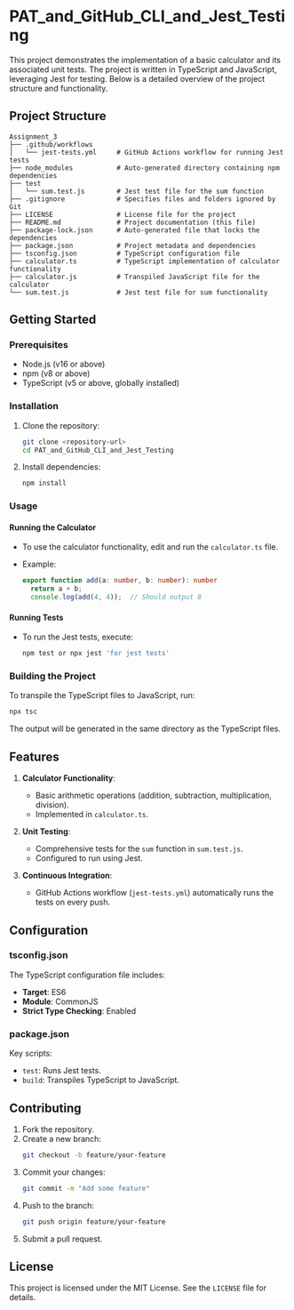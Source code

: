 # PAT_and_GitHub_CLI_and_Jest_Testing 

This project demonstrates the implementation of a basic calculator and its associated unit tests. The project is written in TypeScript and JavaScript, leveraging Jest for testing. Below is a detailed overview of the project structure and functionality.

## Project Structure

```
Assignment_3
├── .github/workflows
│   └── jest-tests.yml     # GitHub Actions workflow for running Jest tests
├── node_modules           # Auto-generated directory containing npm dependencies
├── test
│   └── sum.test.js        # Jest test file for the sum function
├── .gitignore             # Specifies files and folders ignored by Git
├── LICENSE                # License file for the project
├── README.md              # Project documentation (this file)
├── package-lock.json      # Auto-generated file that locks the dependencies
├── package.json           # Project metadata and dependencies
├── tsconfig.json          # TypeScript configuration file
├── calculator.ts          # TypeScript implementation of calculator functionality
├── calculator.js          # Transpiled JavaScript file for the calculator
└── sum.test.js            # Jest test file for sum functionality
```

## Getting Started

### Prerequisites
- Node.js (v16 or above)
- npm (v8 or above)
- TypeScript (v5 or above, globally installed)

### Installation
1. Clone the repository:
   ```bash
   git clone <repository-url>
   cd PAT_and_GitHub_CLI_and_Jest_Testing 
   ```
2. Install dependencies:
   ```bash
   npm install
   ```

### Usage
#### Running the Calculator
- To use the calculator functionality, edit and run the `calculator.ts` file.

- Example:
  ```typescript
  export function add(a: number, b: number): number
    return a + b;
    console.log(add(4, 4));  // Should output 8
  ```

#### Running Tests
- To run the Jest tests, execute:
  ```bash
  npm test or npx jest 'for jest tests'
  ```
  

### Building the Project
To transpile the TypeScript files to JavaScript, run:
```bash
npx tsc
```
The output will be generated in the same directory as the TypeScript files.

## Features
1. **Calculator Functionality**:
   - Basic arithmetic operations (addition, subtraction, multiplication, division).
   - Implemented in `calculator.ts`.

2. **Unit Testing**:
   - Comprehensive tests for the `sum` function in `sum.test.js`.
   - Configured to run using Jest.

3. **Continuous Integration**:
   - GitHub Actions workflow (`jest-tests.yml`) automatically runs the tests on every push.

## Configuration
### tsconfig.json
The TypeScript configuration file includes:
- **Target**: ES6
- **Module**: CommonJS
- **Strict Type Checking**: Enabled

### package.json
Key scripts:
- `test`: Runs Jest tests.
- `build`: Transpiles TypeScript to JavaScript.

## Contributing
1. Fork the repository.
2. Create a new branch:
   ```bash
   git checkout -b feature/your-feature
   ```
3. Commit your changes:
   ```bash
   git commit -m "Add some feature"
   ```
4. Push to the branch:
   ```bash
   git push origin feature/your-feature
   ```
5. Submit a pull request.

## License
This project is licensed under the MIT License. See the `LICENSE` file for details.

